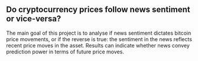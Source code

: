 ## Do cryptocurrency prices follow news sentiment or vice-versa?

The main goal of this project is to analyse if news sentiment dictates bitcoin
price movements, or if the reverse is true: the sentiment in the news 
reflects recent price moves in the asset. Results can indicate whether news 
convey prediction power in terms of future price moves.

